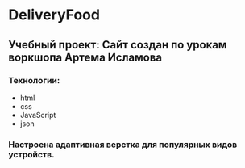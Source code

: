 # DeliveryFood
## Учебный проект: Сайт создан по урокам воркшопа Артема Исламова
### Технологии:
- html 
- css 
- JavaScript 
- json
### Настроена адаптивная верстка для популярных видов устройств.

